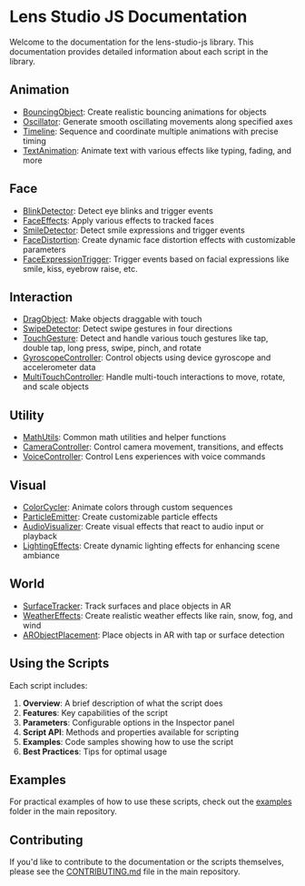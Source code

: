 # Lens Studio JS Documentation

Welcome to the documentation for the lens-studio-js library. This documentation provides detailed information about each script in the library.

## Animation

- [BouncingObject](./animation/BouncingObject.md): Create realistic bouncing animations for objects
- [Oscillator](./animation/Oscillator.md): Generate smooth oscillating movements along specified axes
- [Timeline](./animation/Timeline.md): Sequence and coordinate multiple animations with precise timing
- [TextAnimation](./animation/TextAnimation.md): Animate text with various effects like typing, fading, and more

## Face

- [BlinkDetector](./face/BlinkDetector.md): Detect eye blinks and trigger events
- [FaceEffects](./face/FaceEffects.md): Apply various effects to tracked faces
- [SmileDetector](./face/SmileDetector.md): Detect smile expressions and trigger events
- [FaceDistortion](./face/FaceDistortion.md): Create dynamic face distortion effects with customizable parameters
- [FaceExpressionTrigger](./face/FaceExpressionTrigger.md): Trigger events based on facial expressions like smile, kiss, eyebrow raise, etc.

## Interaction

- [DragObject](./interaction/DragObject.md): Make objects draggable with touch
- [SwipeDetector](./interaction/SwipeDetector.md): Detect swipe gestures in four directions
- [TouchGesture](./interaction/TouchGesture.md): Detect and handle various touch gestures like tap, double tap, long press, swipe, pinch, and rotate
- [GyroscopeController](./interaction/GyroscopeController.md): Control objects using device gyroscope and accelerometer data
- [MultiTouchController](./interaction/MultiTouchController.md): Handle multi-touch interactions to move, rotate, and scale objects

## Utility

- [MathUtils](./utility/MathUtils.md): Common math utilities and helper functions
- [CameraController](./utility/CameraController.md): Control camera movement, transitions, and effects
- [VoiceController](./utility/VoiceController.md): Control Lens experiences with voice commands

## Visual

- [ColorCycler](./visual/ColorCycler.md): Animate colors through custom sequences
- [ParticleEmitter](./visual/ParticleEmitter.md): Create customizable particle effects
- [AudioVisualizer](./visual/AudioVisualizer.md): Create visual effects that react to audio input or playback
- [LightingEffects](./visual/LightingEffects.md): Create dynamic lighting effects for enhancing scene ambiance

## World

- [SurfaceTracker](./world/SurfaceTracker.md): Track surfaces and place objects in AR
- [WeatherEffects](./world/WeatherEffects.md): Create realistic weather effects like rain, snow, fog, and wind
- [ARObjectPlacement](./world/ARObjectPlacement.md): Place objects in AR with tap or surface detection

## Using the Scripts

Each script includes:

1. **Overview**: A brief description of what the script does
2. **Features**: Key capabilities of the script
3. **Parameters**: Configurable options in the Inspector panel
4. **Script API**: Methods and properties available for scripting
5. **Examples**: Code samples showing how to use the script
6. **Best Practices**: Tips for optimal usage

## Examples

For practical examples of how to use these scripts, check out the [examples](../examples) folder in the main repository.

## Contributing

If you'd like to contribute to the documentation or the scripts themselves, please see the [CONTRIBUTING.md](../CONTRIBUTING.md) file in the main repository. 